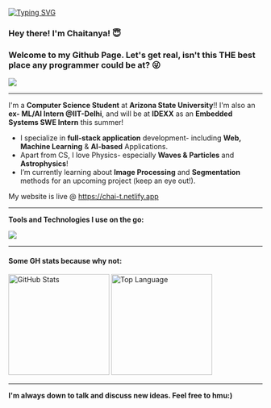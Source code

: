 <p>
  
[![Typing SVG](https://readme-typing-svg.herokuapp.com?font=Fira+Code&pause=1000&width=435&lines=%E0%A4%A8%E0%A4%AE%E0%A4%B8%E0%A5%8D%E0%A4%A4%E0%A5%87!+)](https://git.io/typing-svg)
  
  <h3> Hey there! I'm Chaitanya! 😇</h3>
  <h3>Welcome to my Github Page. Let's get real, isn't this THE best place any programmer could be at? 😜</h3>
  
  ![](https://komarev.com/ghpvc/?username=CHAITANYA-CHAURASIA&color=blue&style=for-the-badge)
  
</p>
<hr />

 I'm a **Computer Science Student** at **Arizona State University**!! I'm also an **ex- ML/AI Intern @IIT-Delhi**, and will be at **IDEXX** as an **Embedded Systems SWE Intern** this summer!

- I specialize in **full-stack application** development- including **Web, Machine Learning** & **AI-based** Applications.
- Apart from CS, I love Physics- especially **Waves & Particles** and **Astrophysics**!
- I’m currently learning about **Image Processing** and **Segmentation** methods for an upcoming project (keep an eye out!).


My website is live @ https://chai-t.netlify.app

<hr />

**Tools and Technologies I use on the go:**

<p align="left">
 <img src="https://skillicons.dev/icons?i=python,java,cpp,javascript,typescript,html,css,react,express,nodejs,aws,git,linux,docker,figma&perline=30" />
</p>
<hr />

<h4 align="left">
  Some GH stats because why not:
</h4>
<div align="left">
  <img src="https://github-readme-stats.vercel.app/api?username=CHAITANYA-CHAURASIA&show_icons=true" alt="GitHub Stats" height="200px"/>
  <img alt = "Top Language" src="https://github-readme-stats.vercel.app/api/top-langs/?username=CHAITANYA-CHAURASIA&hide=html,&title_color=5391FE&text_color=555&layout=donut" height="200px" />
</div>

<hr />

**I'm always down to talk and discuss new ideas. Feel free to hmu:)**

